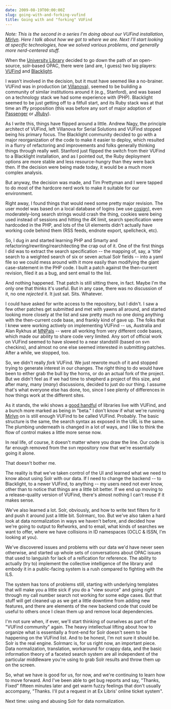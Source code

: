 ```yaml
---
date: 2009-08-19T00:00:00Z
slug: going-with-and-forking-vufind
title: Going with and "forking" VUFind
---
```


*Note: This is the second in a series I'm doing about our VUFind installation, [Mirlyn](http://mirlyn.lib.umich.edu/). Here I talk about how we got to where we are. Next I'll start looking at specific technologies, how we solved various problems, and generally more nerd-centered stuff.*

When the [University Library](http://www.lib.umich.edu/) decided to go down the path of an open-source, solr-based OPAC, there were (and are, I guess) two big players: [VUFind](http://vufind.org/) and [Blacklight](http://projectblacklight.org/).

I wasn't involved in the decision, but it must have seemed like a no-brainer. VUFind was in production (at [Villanova](http://library.villanova.edu/Find)), seemed to be building a community of similar institutions around it (e.g., Stanford), and was based on a technology stack we had some experience with (PHP). Blacklight seemed to be just getting off to a fitfull start, and its Ruby stack was at that time an iffy proposition (this was before any sort of major adoption of [Passenger](http://www.modrails.com/) or [JRuby](http://jruby.org/)).

As I write this, things have flipped around a little. Andrew Nagy, the principle architect of VUFind, left Villanova for Serial Solutions and VUFind stopped being his primary focus. The Blacklight community decided to go with a major reorganization of the code to make it easier to deploy, which resulted in a flurry of refactoring and improvements and folks generally thinking things through really well. Stanford just flipped the switch from their VUFind to a Blacklight installation, and as I pointed out, the Ruby deployment options are more stable and less resource-hungry than they were back then. If the decision were being made today, it would be a much more complex analysis.

But anyway, the decision was made, and Tim Prettyman and I were tapped to do most of the hardcore nerd work to make it suitable for our environment.

Right away, I found things that would need some pretty major revision. The user model was based on a local database of logins (we use [cosign](http://www.umich.edu/~umweb/software/cosign/)), even moderately-long search strings would crash the thing, cookies were being used instead of sessions and hitting the 4K limit, search specification were hardcoded in the PHP, and lots of the UI elements didn't actually have working code behind them (RSS feeds, endnote export, spellcheck, etc).

So, I dug in and started learning PHP and Smarty and refactoring/rewriting/rearchitecting the crap out of it. One of the first things I did was to extract the search specification -- the mapping of, say, a 'title' search to a weighted search of six or seven actual Solr fields -- into a yaml file so we could mess around with it more easily than modifying the giant case-statement in the PHP code. I built a patch against the then-current revision, filed it as a bug, and sent email to the list.

And nothing happened. That patch is still sitting there, in fact. Maybe I'm the only one that thinks it's useful. But in any case, there was no discussion of it, no one *rejected* it. It just sat. Sits. Whatever.

I could have asked for write access to the repository, but I didn't. I saw a few other patches get submitted and met with yawns all around, and started looking more closely at the list and saw pretty much no one doing anything with the then-current code base, and frankly kind of gave up. The folks that I knew were working actively on implementing VUFind -- us, Australia and Alan Rykhus at  [MNPals](http://www.mnpals.net) -- were all working from very different code bases, which made our ability to share code very limited. Any sort of official work on VUFind seemed to have slowed to a near standstill (based on svn checkins), and almost no one else seemed interested in submitting patches. After a while, we stopped, too.  

So, we didn't really *fork* VUFind. We just rewrote much of it and stopped trying to generate interest in our changes. The *right* thing to do would have been to either grab the bull by the horns, or do an actual fork of the project. But we didn't feel as if we had time to shepherd a project of this size, and after many, many (*many*) discussions, decided to just do our thing. I assume that's what everyone else has done, too, since I see plenty of differences in how things work at the different sites.

As it stands, the wiki shows a [good handful](http://vufind.org/about.php) of libraries live with VUFind, and a bunch more marked as being in "beta." I don't know if what we're running [Mirlyn](http://mirlyn.lib.umich.edu/) on is still enough VUFind to be called VUFind. Probably. The basic structure is the same, the search syntax as exposed in the URL is the same. The plumbing underneath is changed in a lot of ways, and I like to think the flow of control makes a little more sense now.

In real life, of course, it doesn't matter where you draw the line. Our code is far enough removed from the svn repository now that we're essentially going it alone.

That doesn't bother me.

The reality is that we've taken control of the UI and learned what we need to know about using Solr with our data. If I need to change the backend -- to Blacklight, to a newer VUFind, to anything -- my users need not ever know, other than to notice that things are a little bit better. If we end up moving to a release-quality version of VUFind, there's almost nothing I can't reuse if it makes sense.

We've also learned a lot. Solr, obviously, and how to write text filters for it and push it around just a little bit.  Solrmarc, too. But we've also taken a hard look at data normalization in ways we haven't before, and decided how we're going to output to Refworks, and to email, what kinds of searches we want to offer, where we have collisions in ID namespaces (OCLC & ISSN, I'm looking at you).

We've discovered issues and problems with our data we'd have never seen otherwise, and started up whole sets of conversations about OPAC issues that used to languish for lack of a reification for reference.  The ability to actually (try to) implement the collective intelligence of the library and embody it in a public-facing system is a rush compared to fighting with the ILS.

The system has tons of problems still, starting with underlying templates that will make you a little sick if you do a "view source" and going right through my call number search not working for some edge cases. But that stuff will get cleaned up as we get a little downtime from adding new features, and there are elements of the new backend code that could be useful to others once I clean them up and remove local dependencies.

I'm not sure when, if ever, we'll start thinking of ourselves as part of the "VUFind community" again. The heavy intellectual lifting about how to organize what is essentially a front-end for Solr doesn't seem to be happening on the VUFind list. And to be honest, I'm not sure it should be. Solr is the real engine. Solrmarc is, for us right now, an important piece. Data normalization, translation, workaround for crappy data, and the basic information theory of a faceted search system are all independent of the particular middleware you're using to grab Solr results and throw them up on the screen.

So, what we have is good for us, for now, and we're continuing to learn how to move forward. And I've been able to get bug reports and say, "Thanks, Fixed" fifteen minutes later and get warm fuzzy feelings that don't usually accompany, "Thanks. I'll put a request in at Ex Libris' online ticket system".

Next time: using and abusing Solr for data normalization.
